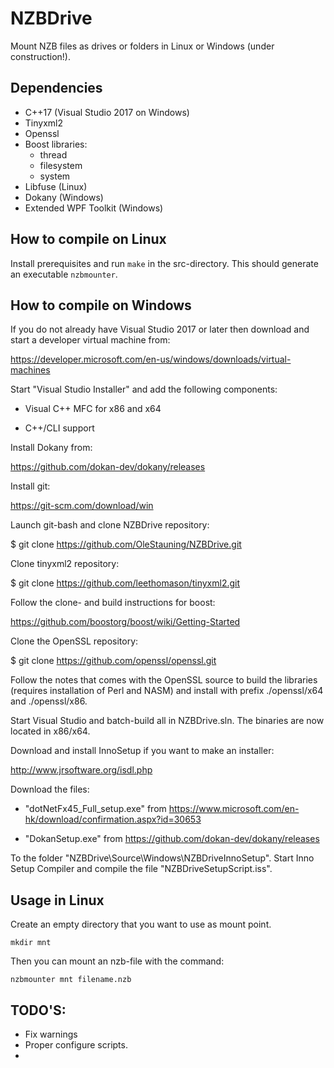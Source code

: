 ﻿# NZBDrive
Mount NZB files as drives or folders in Linux or Windows (under construction!).

## Dependencies
* C++17 (Visual Studio 2017 on Windows)
* Tinyxml2
* Openssl
* Boost libraries:
  * thread
  * filesystem
  * system
* Libfuse (Linux)
* Dokany (Windows)
* Extended WPF Toolkit (Windows)

## How to compile on Linux
Install prerequisites and run `make` in the src-directory. This should generate an executable `nzbmounter`.

## How to compile on Windows

If you do not already have Visual Studio 2017 or later then download and start a developer virtual machine from:

https://developer.microsoft.com/en-us/windows/downloads/virtual-machines

Start "Visual Studio Installer" and add the following components:

- Visual C++ MFC for x86 and x64

- C++/CLI support

Install Dokany from:

https://github.com/dokan-dev/dokany/releases

Install git:

https://git-scm.com/download/win

Launch git-bash and clone NZBDrive repository:

$ git clone https://github.com/OleStauning/NZBDrive.git

Clone tinyxml2 repository:

$ git clone https://github.com/leethomason/tinyxml2.git

Follow the clone- and build instructions for boost:

https://github.com/boostorg/boost/wiki/Getting-Started

Clone the OpenSSL repository:

$ git clone https://github.com/openssl/openssl.git

Follow the notes that comes with the OpenSSL source to build the libraries (requires installation of Perl and NASM) and install with prefix ./openssl/x64 and ./openssl/x86.

Start Visual Studio and batch-build all in NZBDrive.sln. The binaries are now located in x86/x64.

Download and install InnoSetup if you want to make an installer:

http://www.jrsoftware.org/isdl.php

Download the files:

- "dotNetFx45_Full_setup.exe" from https://www.microsoft.com/en-hk/download/confirmation.aspx?id=30653

- "DokanSetup.exe" from https://github.com/dokan-dev/dokany/releases

To the folder "NZBDrive\Source\Windows\NZBDriveInnoSetup". Start Inno Setup Compiler and compile the file "NZBDriveSetupScript.iss".

## Usage in Linux
Create an empty directory that you want to use as mount point.

`mkdir mnt`

Then you can mount an nzb-file with the command:

`nzbmounter mnt filename.nzb`

## TODO'S:
* Fix warnings
* Proper configure scripts.
* 




